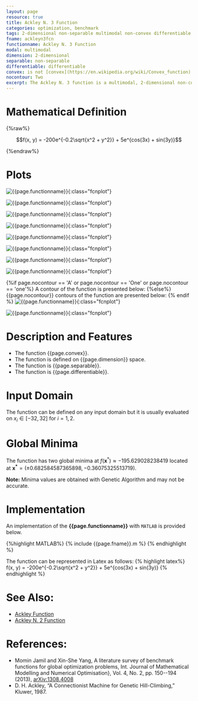 ```yaml
---
layout: page
resource: true
title: Ackley N. 3 Function
categories: optimization, benchmark
tags: 2-dimensional non-separable multimodal non-convex differentiable
fname: ackleyn3fcn
functionname: Ackley N. 3 Function
modal: multimodal
dimension: 2-dimensional
separable: non-separable
differentiable: differentiable
convex: is not [convex](https://en.wikipedia.org/wiki/Convex_function)
nocontour: Two
excerpt: The Ackley N. 3 function is a multimodal, 2-dimensional non-convex mathematical function widely used for testing optimization algorithms
---
```


# Mathematical Definition

{%raw%}

$$f(x, y) = -200e^{-0.2\sqrt{x^2 + y^2}} + 5e^{cos(3x) + sin(3y)}$$

{%endraw%}

# Plots
![{{page.functionname}}]({{site.baseurl}}/benchmarkfcns/plots/{{page.fname}}.png){:class="fcnplot"}

![{{page.functionname}}]({{site.baseurl}}/benchmarkfcns/plots/{{page.fname}}_2.png){:class="fcnplot"}

![{{page.functionname}}]({{site.baseurl}}/benchmarkfcns/plots/{{page.fname}}_3.png){:class="fcnplot"}

![{{page.functionname}}]({{site.baseurl}}/benchmarkfcns/plots/{{page.fname}}_4.png){:class="fcnplot"}

![{{page.functionname}}]({{site.baseurl}}/benchmarkfcns/plots/{{page.fname}}_5.png){:class="fcnplot"}

![{{page.functionname}}]({{site.baseurl}}/benchmarkfcns/plots/{{page.fname}}_6.png){:class="fcnplot"}

![{{page.functionname}}]({{site.baseurl}}/benchmarkfcns/plots/{{page.fname}}_7.png){:class="fcnplot"}

![{{page.functionname}}]({{site.baseurl}}/benchmarkfcns/plots/{{page.fname}}_8.png){:class="fcnplot"}

{%if page.nocontour == 'A' or page.nocontour == 'One' or page.nocontour == 'one'%}
A contour of the function is presented below:
{%else%}
{{page.nocontour}} contours of the function are presented below:
{% endif %}
![{{page.functionname}}]({{site.baseurl}}/benchmarkfcns/plots/{{page.fname}}_contour.png){:class="fcnplot"}

![{{page.functionname}}]({{site.baseurl}}/benchmarkfcns/plots/{{page.fname}}_contour_2.png){:class="fcnplot"}

# Description and Features
* The function {{page.convex}}.
* The function is defined on {{page.dimension}} space.
* The function is {{page.separable}}.
* The function is {{page.differentiable}}.

# Input Domain
The function can be defined on any input domain but it is usually evaluated on $x_i \in [-32, 32]$ for $i=1, 2$.

# Global Minima
The function has two global minima at $f(\textbf{x}^{\ast})\approx -195.629028238419$ located at $\mathbf{x^\ast}=(\pm0.682584587365898, -0.36075325513719)$.

**Note:** Minima values are obtained with Genetic Algorithm and may not be accurate. 

# Implementation
An implementation of the **{{page.functionname}}** with `MATLAB` is provided below. 

{%highlight MATLAB%}
{% include {{page.fname}}.m %}
{% endhighlight %}

The function can be represented in Latex as follows:
{% highlight latex%}
f(x, y) = -200e^{-0.2\sqrt{x^2 + y^2}} + 5e^{cos(3x) + sin(3y)}
{% endhighlight %}

# See Also:
* [Ackley Function]({{site.baseurl}}/benchmarkfcns/ackleyfcn)
* [Ackley N. 2 Function]({{site.baseurl}}/benchmarkfcns/ackleyn2fcn)

# References:
* Momin Jamil and Xin-She Yang, A literature survey of benchmark functions for global optimization problems, Int. Journal of Mathematical Modelling 
and Numerical Optimisation}, Vol. 4, No. 2, pp. 150--194 (2013), [arXiv:1308.4008](arXiv:1308.4008)
* D. H. Ackley, “A Connectionist Machine for Genetic Hill-Climbing,” Kluwer, 1987.
